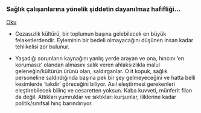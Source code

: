 ### Sağlık çalışanlarına yönelik şiddetin dayanılmaz hafifliği…

[Oku](http://www.diken.com.tr/saglik-calisanlarina-yonelik-siddetin-dayanilmaz-hafifligi/)

* Cezasızlık kültürü, bir toplumun başına gelebilecek en büyük
  felaketlerdendir. Eyleminin bir bedeli olmayacağını düşünen insan kadar
  tehlikelisi zor bulunur.

* Yaşadığı sorunların kaynağını yanlış yerde arayan ve ona, hıncını ‘en
  korumasız’ olandan almasını salık veren ahlaksızlıkla malul
  geleneğin/kültürün ürünü olan, saldırganlar. O it kopuk, sağlık personeline
  saldırdığında başına pek bir şey gelmeyeceğini ve hatta belli kesimlerde
  ‘takdir’ göreceğini biliyor. Asıl eleştirmesi gerekenleri eleştirebilecek
  bilinç ve cesaretten yoksun. Kaba kuvveti, münferit filan da değil. Attıkları
  yumruklar ve sıktıkları kurşunlar, iliklerine kadar politik/sınıfsal hınç
  barındırıyor.
